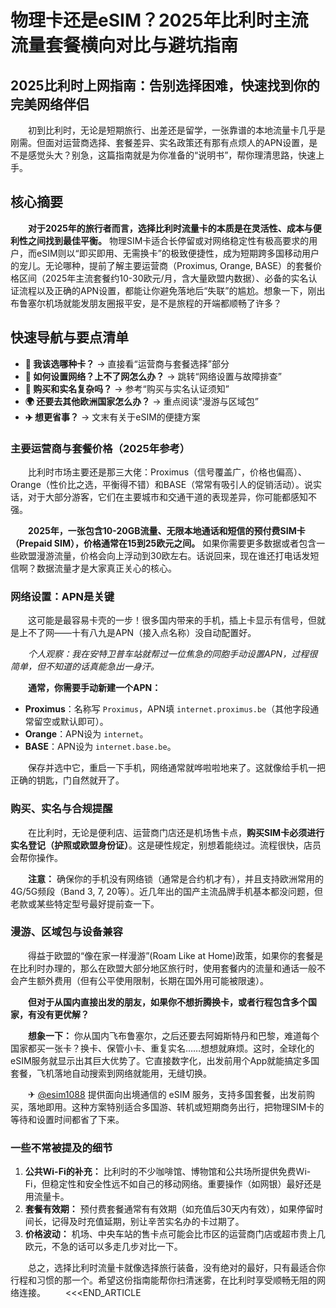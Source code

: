 # 物理卡还是eSIM？2025年比利时主流流量套餐横向对比与避坑指南

## 2025比利时上网指南：告别选择困难，快速找到你的完美网络伴侣

　　初到比利时，无论是短期旅行、出差还是留学，一张靠谱的本地流量卡几乎是刚需。但面对运营商选择、套餐差异、实名政策还有那有点烦人的APN设置，是不是感觉头大？别急，这篇指南就是为你准备的“说明书”，帮你理清思路，快速上手。

## 核心摘要

　　**对于2025年的旅行者而言，选择比利时流量卡的本质是在灵活性、成本与便利性之间找到最佳平衡。** 物理SIM卡适合长停留或对网络稳定性有极高要求的用户，而eSIM则以“即买即用、无需换卡”的极致便捷性，成为短期跨多国移动用户的宠儿。无论哪种，提前了解主要运营商（Proximus, Orange, BASE）的套餐价格区间（2025年主流套餐约10-30欧元/月，含大量欧盟内数据）、必备的实名认证流程以及正确的APN设置，都能让你避免落地后“失联”的尴尬。想象一下，刚出布鲁塞尔机场就能发朋友圈报平安，是不是旅程的开端都顺畅了许多？

## 快速导航与要点清单

-   **🤔 我该选哪种卡？** → 直接看“运营商与套餐选择”部分
-   **📱 如何设置网络？上不了网怎么办？** → 跳转“网络设置与故障排查”
-   **🛂 购买和实名复杂吗？** → 参考“购买与实名认证须知”
-   **🌍 还要去其他欧洲国家怎么办？** → 重点阅读“漫游与区域包”
-   **✈️ 想更省事？** → 文末有关于eSIM的便捷方案

### 主要运营商与套餐价格（2025年参考）

　　比利时市场主要还是那三大佬：Proximus（信号覆盖广，价格也偏高）、Orange（性价比之选，平衡得不错）和BASE（常常有吸引人的促销活动）。说实话，对于大部分游客，它们在主要城市和交通干道的表现差异，你可能都感知不强。

　　**2025年，一张包含10-20GB流量、无限本地通话和短信的预付费SIM卡（Prepaid SIM），价格通常在15到25欧元之间。** 如果你需要更多数据或者包含一些欧盟漫游流量，价格会向上浮动到30欧左右。话说回来，现在谁还打电话发短信啊？数据流量才是大家真正关心的核心。

### 网络设置：APN是关键

　　这可能是最容易卡壳的一步！很多国内带来的手机，插上卡显示有信号，但就是上不了网——十有八九是APN（接入点名称）没自动配置好。

　　*个人观察：我在安特卫普车站就帮过一位焦急的同胞手动设置APN，过程很简单，但不知道的话真能急出一身汗。*

　　**通常，你需要手动新建一个APN：**
-   **Proximus**：名称写 `Proximus`，APN填 `internet.proximus.be`（其他字段通常留空或默认即可）。
-   **Orange**：APN设为 `internet`。
-   **BASE**：APN设为 `internet.base.be`。

　　保存并选中它，重启一下手机，网络通常就哗啦啦地来了。这就像给手机一把正确的钥匙，门自然就开了。

### 购买、实名与合规提醒

　　在比利时，无论是便利店、运营商门店还是机场售卡点，**购买SIM卡必须进行实名登记（护照或欧盟身份证）**。这是硬性规定，别想着能绕过。流程很快，店员会帮你操作。

　　**注意：** 确保你的手机没有网络锁（通常是合约机才有），并且支持欧洲常用的4G/5G频段（Band 3, 7, 20等）。近几年出的国产主流品牌手机基本都没问题，但老款或某些特定型号最好提前查一下。

### 漫游、区域包与设备兼容

　　得益于欧盟的“像在家一样漫游”(Roam Like at Home)政策，如果你的套餐是在比利时办理的，那么在欧盟大部分地区旅行时，使用套餐内的流量和通话一般不会产生额外费用（但有公平使用限制，长期在国外用可能被限速）。

　　**但对于从国内直接出发的朋友，如果你不想折腾换卡，或者行程包含多个国家，有没有更优解？**

　　**想象一下：** 你从国内飞布鲁塞尔，之后还要去阿姆斯特丹和巴黎，难道每个国家都买一张卡？换卡、保管小卡、重复实名……想想就麻烦。这时，全球化的eSIM服务就显示出其巨大优势了。它直接数字化，出发前用个App就能搞定多国套餐，飞机落地自动搜索到网络就能用，无缝切换。

　　✈ [@esim1088](https://t.me/s/esim1088) 提供面向出境通信的 eSIM 服务，支持多国套餐，出发前购买，落地即用。这种方案特别适合多国游、转机或短期商务出行，把物理SIM卡的等待和设置时间都省了下来。

### 一些不常被提及的细节

1.  **公共Wi-Fi的补充：** 比利时的不少咖啡馆、博物馆和公共场所提供免费Wi-Fi，但稳定性和安全性远不如自己的移动网络。重要操作（如网银）最好还是用流量卡。
2.  **套餐有效期：** 预付费套餐通常有有效期（如充值后30天内有效），如果停留时间长，记得及时充值延期，别让辛苦实名办的卡过期了。
3.  **价格波动：** 机场、中央车站的售卡点可能会比市区的运营商门店或超市贵上几欧元，不急的话可以多走几步对比一下。

　　总之，选择比利时流量卡就像选择旅行装备，没有绝对的最好，只有最适合你行程和习惯的那一个。希望这份指南能帮你扫清迷雾，在比利时享受顺畅无阻的网络连接。
　　<<<END_ARTICLE